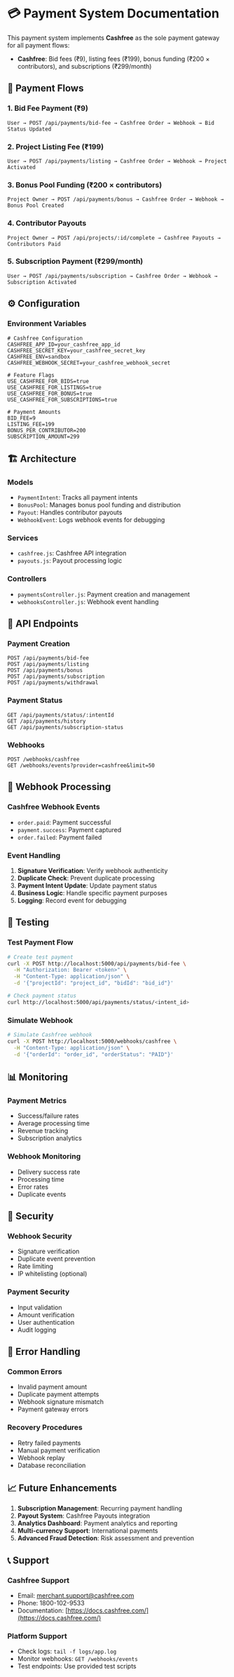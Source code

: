 # 💳 Payment System Documentation

This payment system implements **Cashfree** as the sole payment gateway for all payment flows:

- **Cashfree**: Bid fees (₹9), listing fees (₹199), bonus funding (₹200 × contributors), and subscriptions (₹299/month)

## 🔄 Payment Flows

### **1. Bid Fee Payment (₹9)**
```
User → POST /api/payments/bid-fee → Cashfree Order → Webhook → Bid Status Updated
```

### **2. Project Listing Fee (₹199)**
```
User → POST /api/payments/listing → Cashfree Order → Webhook → Project Activated
```

### **3. Bonus Pool Funding (₹200 × contributors)**
```
Project Owner → POST /api/payments/bonus → Cashfree Order → Webhook → Bonus Pool Created
```

### **4. Contributor Payouts**
```
Project Owner → POST /api/projects/:id/complete → Cashfree Payouts → Contributors Paid
```

### **5. Subscription Payment (₹299/month)**
```
User → POST /api/payments/subscription → Cashfree Order → Webhook → Subscription Activated
```

## ⚙️ Configuration

### **Environment Variables**
```env
# Cashfree Configuration
CASHFREE_APP_ID=your_cashfree_app_id
CASHFREE_SECRET_KEY=your_cashfree_secret_key
CASHFREE_ENV=sandbox
CASHFREE_WEBHOOK_SECRET=your_cashfree_webhook_secret

# Feature Flags
USE_CASHFREE_FOR_BIDS=true
USE_CASHFREE_FOR_LISTINGS=true
USE_CASHFREE_FOR_BONUS=true
USE_CASHFREE_FOR_SUBSCRIPTIONS=true

# Payment Amounts
BID_FEE=9
LISTING_FEE=199
BONUS_PER_CONTRIBUTOR=200
SUBSCRIPTION_AMOUNT=299
```

## 🏗️ Architecture

### **Models**
- `PaymentIntent`: Tracks all payment intents
- `BonusPool`: Manages bonus pool funding and distribution
- `Payout`: Handles contributor payouts
- `WebhookEvent`: Logs webhook events for debugging

### **Services**
- `cashfree.js`: Cashfree API integration
- `payouts.js`: Payout processing logic

### **Controllers**
- `paymentsController.js`: Payment creation and management
- `webhooksController.js`: Webhook event handling

## 🔗 API Endpoints

### **Payment Creation**
```http
POST /api/payments/bid-fee
POST /api/payments/listing
POST /api/payments/bonus
POST /api/payments/subscription
POST /api/payments/withdrawal
```

### **Payment Status**
```http
GET /api/payments/status/:intentId
GET /api/payments/history
GET /api/payments/subscription-status
```

### **Webhooks**
```http
POST /webhooks/cashfree
GET /webhooks/events?provider=cashfree&limit=50
```

## 🔄 Webhook Processing

### **Cashfree Webhook Events**
- `order.paid`: Payment successful
- `payment.success`: Payment captured
- `order.failed`: Payment failed

### **Event Handling**
1. **Signature Verification**: Verify webhook authenticity
2. **Duplicate Check**: Prevent duplicate processing
3. **Payment Intent Update**: Update payment status
4. **Business Logic**: Handle specific payment purposes
5. **Logging**: Record event for debugging

## 🧪 Testing

### **Test Payment Flow**
```bash
# Create test payment
curl -X POST http://localhost:5000/api/payments/bid-fee \
  -H "Authorization: Bearer <token>" \
  -H "Content-Type: application/json" \
  -d '{"projectId": "project_id", "bidId": "bid_id"}'

# Check payment status
curl http://localhost:5000/api/payments/status/<intent_id>
```

### **Simulate Webhook**
```bash
# Simulate Cashfree webhook
curl -X POST http://localhost:5000/webhooks/cashfree \
  -H "Content-Type: application/json" \
  -d '{"orderId": "order_id", "orderStatus": "PAID"}'
```

## 📊 Monitoring

### **Payment Metrics**
- Success/failure rates
- Average processing time
- Revenue tracking
- Subscription analytics

### **Webhook Monitoring**
- Delivery success rate
- Processing time
- Error rates
- Duplicate events

## 🔐 Security

### **Webhook Security**
- Signature verification
- Duplicate event prevention
- Rate limiting
- IP whitelisting (optional)

### **Payment Security**
- Input validation
- Amount verification
- User authentication
- Audit logging

## 🚨 Error Handling

### **Common Errors**
- Invalid payment amount
- Duplicate payment attempts
- Webhook signature mismatch
- Payment gateway errors

### **Recovery Procedures**
- Retry failed payments
- Manual payment verification
- Webhook replay
- Database reconciliation

## 📈 Future Enhancements

1. **Subscription Management**: Recurring payment handling
2. **Payout System**: Cashfree Payouts integration
3. **Analytics Dashboard**: Payment analytics and reporting
4. **Multi-currency Support**: International payments
5. **Advanced Fraud Detection**: Risk assessment and prevention

## 📞 Support

### **Cashfree Support**
- Email: merchant.support@cashfree.com
- Phone: 1800-102-9533
- Documentation: [https://docs.cashfree.com/](https://docs.cashfree.com/)

### **Platform Support**
- Check logs: `tail -f logs/app.log`
- Monitor webhooks: `GET /webhooks/events`
- Test endpoints: Use provided test scripts
